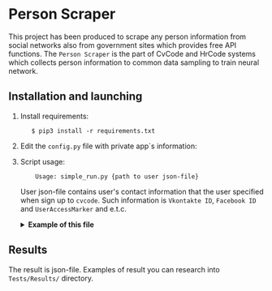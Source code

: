 # Person Scraper
This project has been produced to scrape any person information from social networks also from government sites which provides free API functions. The `Person Scraper` is the part of CvCode and HrCode systems which collects person information to common data sampling to train neural network.

## Installation and launching
1. Install requirements:
   
    ```shell
       $ pip3 install -r requirements.txt
    ```

2. Edit the `config.py` file with private app`s information:

3. Script usage:

    ```shell
        Usage: simple_run.py {path to user json-file}
    ```

    User json-file contains user's contact information that the user specified 
    when sign up to `cvcode`. Such information is `Vkontakte ID`, `Facebook ID` and 
    `UserAccessMarker` and e.t.c.  

    <details><summary><b>Example of this file</b></summary>
   
        ```json
            {
                "Vkontakte": {
                    "id": "123456789"
                },
                "LinkedIn": {
                    "id": "ivan-ivanov-123456789"
                },
                "Twitter": {
                    "id": "Ivan123456789"
                },
                "Facebook": {
                    "id": "101313123456789",
                "user_access_token": "EAAMTR2pPmqUBACIvzm..."
                },
                "MyMailRu": {
                    "id": "ivan.ivanov@bk.ru",
                    "session_key": "dec21acb9b62bdaabe6ef89965d58e56"
                }
            }
        ```
    </details>

## Results

The result is json-file. Examples of result you can research into `Tests/Results/` directory.
